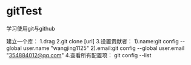 # gitTest
学习使用git与github

建立一个库：
  1.drag
  2.git clone [url]
  3.设置贡献者：
     1).name:git config --global user.name "wangjing1125"
     2).email:git config --global user.email "354884012@qq.com"
  4.查看所有配置项：
    git config --list
